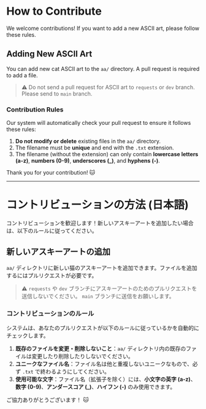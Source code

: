 # How to Contribute

We welcome contributions! If you want to add a new ASCII art, please follow these rules.

## Adding New ASCII Art

You can add new cat ASCII art to the `aa/` directory. A pull request is required to add a file.

> ⚠ Do not send a pull request for ASCII art to `requests` or `dev` branch. Please send to `main` branch.

### Contribution Rules

Our system will automatically check your pull request to ensure it follows these rules:

1.  **Do not modify or delete** existing files in the `aa/` directory.
2.  The filename must be **unique** and end with the `.txt` extension.
3.  The filename (without the extension) can only contain **lowercase letters (a-z)**, **numbers (0-9)**, **underscores (_)**, and **hyphens (-)**.

Thank you for your contribution! 🐱

---

# コントリビューションの方法 (日本語)

コントリビューションを歓迎します！新しいアスキーアートを追加したい場合は、以下のルールに従ってください。

## 新しいアスキーアートの追加

`aa/` ディレクトリに新しい猫のアスキーアートを追加できます。ファイルを追加するにはプルリクエストが必要です。

> ⚠ `requests` や `dev` ブランチにアスキーアートのためのプルリクエストを送信しないでください。 `main` ブランチに送信をお願いします。

### コントリビューションのルール

システムは、あなたのプルリクエストが以下のルールに従っているかを自動的にチェックします。

1.  **既存のファイルを変更・削除しないこと**：`aa/` ディレクトリ内の既存のファイルは変更したり削除したりしないでください。
2.  **ユニークなファイル名**：ファイル名は他と重複しないユニークなもので、必ず `.txt` で終わるようにしてください。
3.  **使用可能な文字**：ファイル名（拡張子を除く）には、**小文字の英字 (a-z)**、**数字 (0-9)**、**アンダースコア (_)**、**ハイフン (-)** のみ使用できます。

ご協力ありがとうございます！ 🐱
